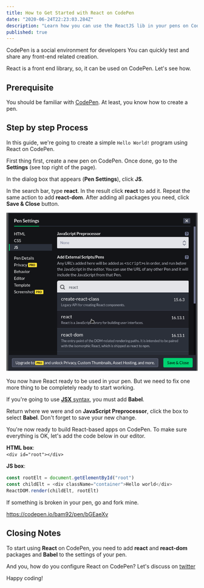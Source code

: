 ```yaml
---
title: How to Get Started with React on CodePen
date: "2020-06-24T22:23:03.284Z"
description: "Learn how you can use the ReactJS lib in your pens on Codepen.io "
published: true
---
```


CodePen is a social environment for developers You can quickly test and share any front-end related creation.

React is a front end library, so, it can be used on CodePen. Let's see how.

## Prerequisite

You should be familiar with [CodePen](https://codepen.io/pen/). At least, you know how to create a pen.

## Step by step Process

In this guide, we're going to create a simple `Hello World!` program using React on CodePen.

First thing first, create a new pen on CodePen. Once done, go to the **Settings** (see top right of the page).

In the dialog box that appears (**Pen Settings**), click **JS**.

In the search bar, type **react**. In the result click **react** to add it. Repeat the same action to add **react-dom**. After adding all packages you need, click **Save & Close** button.

![CodePen Setting](add-react.png "CodePen Setting")

You now have React ready to be used in your pen. But we need to fix one more thing to be completely ready to start working.

If you're going to use [**JSX** syntax](../jsx-syntax-how-to), you must add **Babel**.

Return where we were and on **JavaScript Preprocessor**, click the box to select **Babel**. Don't forget to save your new change.

You're now ready to build React-based apps on CodePen. To make sure everything is OK, let's add the code below in our editor.

**HTML box**:<br> `<div id="root"></div>`

**JS box**: <br>

```js
const rootElt = document.getElementById("root")
const childElt = <div className="container">Hello world</div>
ReactDOM.render(childElt, rootElt)
```

If something is broken in your pen, go and fork mine.

https://codepen.io/bam92/pen/bGEaeXv

## Closing Notes

To start using **React** on CodePen, you need to add **react** and **react-dom** packages and **Babel** to the settings of your pen.

And you, how do you configure React on CodePen? Let's discuss on [twitter](https://twitter.com/abelmbula)

Happy coding!
